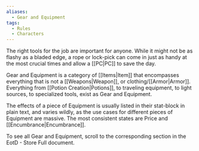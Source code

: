 ```yaml
---
aliases:
  - Gear and Equipment
tags:
  - Rules
  - Characters
---
```

The right tools for the job are important for anyone. While it might not be as flashy as a bladed edge, a rope or lock-pick can come in just as handy at the most crucial times and allow a [[PC|PC]] to save the day.

Gear and Equipment is a category of [[Items|Item]] that encompasses everything that is not a [[Weapons|Weapon]], or clothing/[[Armor|Armor]]. Everything from [[Potion Creation|Potions]], to traveling equipment, to light sources, to specialized tools, exist as Gear and Equipment.

The effects of a piece of Equipment is usually listed in their stat-block in plain text, and varies wildly, as the use cases for different pieces of Equipment are massive. The most consistent states are Price and [[Encumbrance|Encumbrance]].

To see all Gear and Equipment, scroll to the corresponding section in the EotD - Store Full document.